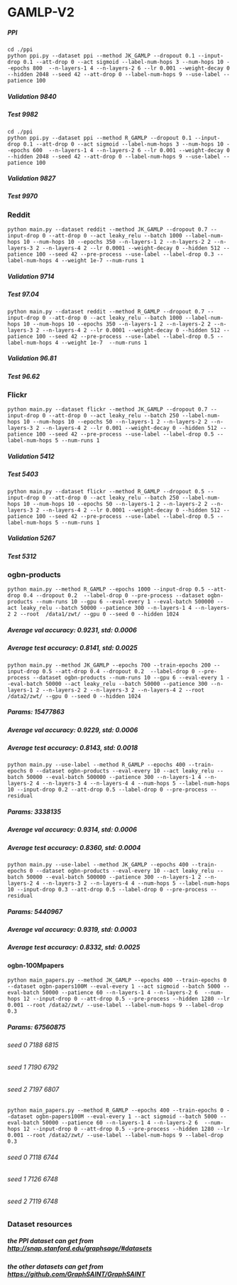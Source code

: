 # GAMLP-V2

##### PPI

```
cd ./ppi
python ppi.py --dataset ppi --method JK_GAMLP --dropout 0.1 --input-drop 0.1 --att-drop 0 --act sigmoid --label-num-hops 3 --num-hops 10 --epochs 800  --n-layers-1 4 --n-layers-2 6 --lr 0.001 --weight-decay 0 --hidden 2048 --seed 42 --att-drop 0 --label-num-hops 9 --use-label --patience 100
```

##### Validation 9840

##### Test 9982

````
cd ./ppi
python ppi.py --dataset ppi --method R_GAMLP --dropout 0.1 --input-drop 0.1 --att-drop 0 --act sigmoid --label-num-hops 3 --num-hops 10 --epochs 600  --n-layers-1 4 --n-layers-2 6 --lr 0.001 --weight-decay 0 --hidden 2048 --seed 42 --att-drop 0 --label-num-hops 9 --use-label --patience 100
````

##### Validation 9827

##### Test 9970

### Reddit

```
python main.py --dataset reddit --method JK_GAMLP --dropout 0.7 --input-drop 0 --att-drop 0 --act leaky_relu --batch 1000 --label-num-hops 10 --num-hops 10 --epochs 350 --n-layers-1 2 --n-layers-2 2 --n-layers-3 2 --n-layers-4 2 --lr 0.0001 --weight-decay 0 --hidden 512 --patience 100 --seed 42 --pre-process --use-label --label-drop 0.3 --label-num-hops 4 --weight 1e-7 --num-runs 1 
```

##### Validation 9714

#####  Test 97.04

```
python main.py --dataset reddit --method R_GAMLP --dropout 0.7 --input-drop 0 --att-drop 0 --act leaky_relu --batch 1000 --label-num-hops 10 --num-hops 10 --epochs 350 --n-layers-1 2 --n-layers-2 2 --n-layers-3 2 --n-layers-4 2 --lr 0.0001 --weight-decay 0 --hidden 512 --patience 100 --seed 42 --pre-process --use-label --label-drop 0.5 --label-num-hops 4 --weight 1e-7  --num-runs 1 
```

##### Validation 96.81

##### Test 96.62

### Flickr

```
python main.py --dataset flickr --method JK_GAMLP --dropout 0.7 --input-drop 0 --att-drop 0 --act leaky_relu --batch 250 --label-num-hops 10 --num-hops 10 --epochs 50 --n-layers-1 2 --n-layers-2 2 --n-layers-3 2 --n-layers-4 2 --lr 0.001 --weight-decay 0 --hidden 512 --patience 100 --seed 42 --pre-process --use-label --label-drop 0.5 --label-num-hops 5 --num-runs 1
```

##### Validation 5412

##### Test 5403

```
python main.py --dataset flickr --method R_GAMLP --dropout 0.5 --input-drop 0 --att-drop 0 --act leaky_relu --batch 250 --label-num-hops 10 --num-hops 10 --epochs 50 --n-layers-1 2 --n-layers-2 2 --n-layers-3 2 --n-layers-4 2 --lr 0.0001 --weight-decay 0 --hidden 512 --patience 100 --seed 42 --pre-process --use-label --label-drop 0.5 --label-num-hops 5 --num-runs 1
```

##### Validation 5267

##### Test 5312

### ogbn-products

```
python main.py --method R_GAMLP --epochs 1000 --input-drop 0.5 --att-drop 0.4 --dropout 0.2  --label-drop 0 --pre-process --dataset ogbn-products --num-runs 10 --gpu 6 --eval-every 1 --eval-batch 500000 --act leaky_relu --batch 50000 --patience 300 --n-layers-1 4 --n-layers-2 2 --root  /data1/zwt/ --gpu 0 --seed 0 --hidden 1024
```

##### Average val accuracy: 0.9231, std: 0.0006
##### Average test accuracy: 0.8141, std: 0.0025

```
python main.py --method JK_GAMLP --epochs 700 --train-epochs 200 --input-drop 0.5 --att-drop 0.4 --dropout 0.2  --label-drop 0 --pre-process --dataset ogbn-products --num-runs 10 --gpu 6 --eval-every 1 --eval-batch 50000 --act leaky_relu --batch 50000 --patience 300 --n-layers-1 2 --n-layers-2 2 --n-layers-3 2 --n-layers-4 2 --root  /data2/zwt/ --gpu 0 --seed 0 --hidden 1024
```

#####  Params: 15477863

##### Average val accuracy: 0.9229, std: 0.0006
##### Average test accuracy: 0.8143, std: 0.0018



```
python main.py --use-label --method R_GAMLP --epochs 400 --train-epochs 0 --dataset ogbn-products --eval-every 10 --act leaky_relu --batch 50000 --eval-batch 500000 --patience 300 --n-layers-1 4 --n-layers-2 4 --n-layers-3 4 --n-layers-4 4 --num-hops 5 --label-num-hops 10 --input-drop 0.2 --att-drop 0.5 --label-drop 0 --pre-process --residual
```
##### Params: 3338135

##### Average val accuracy: 0.9314, std: 0.0006
##### Average test accuracy: 0.8360, std: 0.0004

```
python main.py --use-label --method JK_GAMLP --epochs 400 --train-epochs 0 --dataset ogbn-products --eval-every 10 --act leaky_relu --batch 50000 --eval-batch 500000 --patience 300 --n-layers-1 2 --n-layers-2 4 --n-layers-3 2 --n-layers-4 4 --num-hops 5 --label-num-hops 10 --input-drop 0.3 --att-drop 0.5 --label-drop 0 --pre-process --residual
```

##### Params: 5440967

##### Average val accuracy: 0.9319, std: 0.0003
##### Average test accuracy: 0.8332, std: 0.0025

#### ogbn-100Mpapers

```
python main_papers.py --method JK_GAMLP --epochs 400 --train-epochs 0 --dataset ogbn-papers100M --eval-every 1 --act sigmoid --batch 5000 --eval-batch 50000 --patience 60 --n-layers-1 4 --n-layers-2 6  --num-hops 12 --input-drop 0 --att-drop 0.5 --pre-process --hidden 1280 --lr 0.001 --root /data2/zwt/ --use-label --label-num-hops 9 --label-drop 0.3
```

##### Params: 67560875

###### seed 0 7188 6815

###### seed 1 7190 6792
###### seed 2 7197 6807

```
python main_papers.py --method R_GAMLP --epochs 400 --train-epochs 0 --dataset ogbn-papers100M --eval-every 1 --act sigmoid --batch 5000 --eval-batch 50000 --patience 60 --n-layers-1 4 --n-layers-2 6  --num-hops 12 --input-drop 0 --att-drop 0.5 --pre-process --hidden 1280 --lr 0.001 --root /data2/zwt/ --use-label --label-num-hops 9 --label-drop 0.3
```

###### seed 0 7118 6744

###### seed 1 7126 6748

###### seed 2 7119 6748

### Dataset resources

##### the PPI dataset can get from http://snap.stanford.edu/graphsage/#datasets

##### the other datasets can get from https://github.com/GraphSAINT/GraphSAINT

